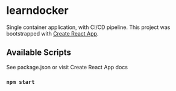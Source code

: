 # learndocker
Single container application, with CI/CD pipeline.
This project was bootstrapped with [Create React App](https://github.com/facebook/create-react-app).

## Available Scripts

See  package.json or visit Create React App docs

### `npm start`

